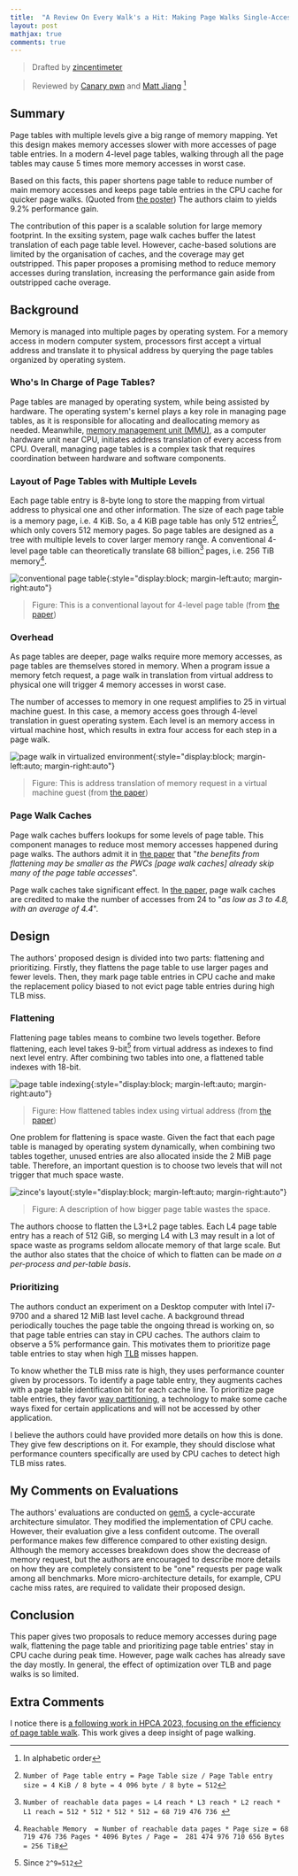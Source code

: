 ```yaml
---
title:  "A Review On Every Walk's a Hit: Making Page Walks Single-Access Cache Hits"
layout: post
mathjax: true
comments: true
---
```


> Drafted by [zincentimeter](https://t.me/zincentimeter)

> Reviewed by [Canary pwn](https://t.me/moe_canary) and [Matt Jiang](https://t.me/sigsyster) [^author_order]

## Summary

Page tables with multiple levels give a big range of memory mapping.  Yet this design makes memory accesses slower with more accesses of page table entries.  In a modern 4-level page tables, walking through all the page tables may cause 5 times more memory accesses in worst case.

Based on this facts, this paper shortens page table to reduce number of main memory accesses and keeps page table entries in the CPU cache for quicker page walks.  (Quoted from [the poster](https://iamchanghyunpark.github.io/slides/ASPLOS22-FlattenPrioritize-Poster.pdf))  The authors claim to yields 9.2% performance gain.

The contribution of this paper is a scalable solution for large memory footprint.  In the exsiting system,  page walk caches buffer the latest translation of each page table level.  However, cache-based solutions are limited by the organisation of caches, and the coverage may get outstripped.  This paper proposes a promising method to reduce memory accesses during translation,  increasing the performance gain aside from outstripped cache overage.




## Background

Memory is managed into multiple pages by operating system.  For a memory access in modern computer system,  processors first accept a virtual address and translate it to physical address by querying the page tables organized by operating system.

### Who's In Charge of Page Tables?

Page tables are managed by operating system, while being assisted by hardware.  The operating system's kernel plays a key role in managing page tables, as it is responsible for allocating and deallocating memory as needed.  Meanwhile, [memory management unit (MMU)](https://en.wikipedia.org/wiki/Memory_management_unit), as a computer hardware unit near CPU, initiates address translation of every access from CPU.  Overall, managing page tables is a complex task that requires coordination between hardware and software components.

### Layout of Page Tables with Multiple Levels

Each page table entry is 8-byte long to store the mapping from virtual address to physical one and other information.  The size of each page table is a memory page,  i.e. 4 KiB.  So,  a 4 KiB page table has only 512 entries[^calc_1],  which only covers 512 memory pages.  So page tables are designed as a tree with multiple levels to cover larger memory range.  A conventional 4-level page table can theoretically translate 68 billion[^calc_2] pages,  i.e. 256 TiB memory[^calc_3].

![conventional page table](../assets/posts/2023-04-03/conventional_pagetable.png){:style="display:block; margin-left:auto; margin-right:auto"}

> Figure:  This is a conventional layout for 4-level page table (from [the paper](https://doi.org/10.1145/3503222.3507718))

### Overhead

As page tables are deeper, page walks require more memory accesses,  as page tables are themselves stored in memory.  When a program issue a memory fetch request,  a page walk in translation from virtual address to physical one will trigger 4 memory accesses in worst case.

The number of accesses to memory in one request amplifies to 25 in virtual machine guest.  In this case,  a memory access goes through 4-level translation in guest operating system.  Each level is an memory access in virtual machine host, which results in extra four access for each step in a page walk.

![page walk in virtualized environment](../assets/posts/2023-04-03/vm_guest_25_in_1.png){:style="display:block; margin-left:auto; margin-right:auto"}

> Figure:  This is address translation of memory request in a virtual machine guest (from [the paper](https://doi.org/10.1145/3503222.3507718))

### Page Walk Caches

Page walk caches buffers lookups for some levels of page table.  This component manages to reduce most memory accesses happened during page walks.  The authors admit it in [the paper](https://doi.org/10.1145/3503222.3507718) that "*the benefits from flattening may be smaller as the PWCs [page walk caches] already skip many of the page table accesses*".

Page walk caches take significant effect.  In [the paper](https://doi.org/10.1145/3503222.3507718), page walk caches are credited to make the number of accesses from 24 to "*as low as 3 to 4.8, with an average of 4.4*".

## Design

The authors' proposed design is divided into two parts:  flattening and prioritizing.  Firstly, they flattens the page table to use larger pages and fewer levels.  Then, they mark page table entries in CPU cache and make the replacement policy biased to not evict page table entries during high TLB miss.

### Flattening

Flattening page tables means to combine two levels together.  Before flattening,  each level takes 9-bit[^calc_4] from virtual address as indexes to find next level entry.  After combining two tables into one,  a flattened table indexes with 18-bit.

![page table indexing](../assets/posts/2023-04-03/flattening.png){:style="display:block; margin-left:auto; margin-right:auto"}

> Figure:  How flattened tables index using virtual address (from [the paper](https://doi.org/10.1145/3503222.3507718))

One problem for flattening is space waste.  Given the fact that each page table is managed by operating system dynamically,  when combining two tables together,  unused entries are also allocated inside the 2 MiB page table.  Therefore, an important question is to choose two levels that will not trigger that much space waste.

![zince's layout](../assets/posts/2023-04-03/space_waste.png){:style="display:block; margin-left:auto; margin-right:auto"}

> Figure:  A description of how bigger page table wastes the space.

The authors choose to flatten the L3+L2 page tables.  Each L4 page table entry has a reach of 512 GiB, so merging L4 with L3 may result in a lot of space waste as programs seldom allocate memory of that large scale.  But the author also states that the choice of which to flatten can be made *on a per-process and per-table basis*.

### Prioritizing

The authors conduct an experiment on a Desktop computer with Intel i7-9700 and a shared 12 MiB last level cache.  A background thread periodically touches the page table the ongoing thread is working on, so that page table entries can stay in CPU caches.  The authors claim to observe a 5% performance gain.  This motivates them to prioritize page table entries to stay when high [TLB](https://en.wikipedia.org/wiki/Translation_lookaside_buffer) misses happen.

To know whether the TLB miss rate is high, they uses performance counter given by processors.  To identify a page table entry, they augments caches with a page table identification bit for each cache line.  To prioritize page table entries, they favor [way partitioning](https://militaryembedded.com/avionics/safety-certification/cache-utilization-safety-critical-multicore-applications),  a technology to make some cache ways fixed for certain applications and will not be accessed by other application.

I believe the authors could have provided more details on how this is done.  They give few descriptions on it.  For example,  they should disclose what performance counters specifically are used by CPU caches to detect high TLB miss rates.

## My Comments on Evaluations

The authors' evaluations are conducted on [gem5](https://gem5.org), a cycle-accurate architecture simulator.  They modified the implementation of CPU cache.  However, their evaluation give a less confident outcome.  The overall performance makes few difference compared to other existing design.  Although the memory accesses breakdown does show the decrease of memory request, but the authors are encouraged to describe more details on how they are completely consistent to be "one" requests per page walk among all benchmarks.  More micro-architecture details, for example, CPU cache miss rates, are required to validate their proposed design.

## Conclusion

This paper gives two proposals to reduce memory accesses during page walk,  flattening the page table and prioritizing page table entries' stay in CPU cache during peak time.  However,  page walk caches has already save the day mostly.  In general,  the effect of optimization over TLB and page walks is so limited.

## Extra Comments

I notice there is [a following work in HPCA 2023,  focusing on the efficiency of page table walk](https://ieeexplore.ieee.org/abstract/document/10071054).  This work gives a deep insight of page walking.

[^calc_1]: `Number of Page table entry = Page Table size / Page Table entry size = 4 KiB / 8 byte = 4 096 byte / 8 byte = 512`
[^calc_2]: `Number of reachable data pages = L4 reach * L3 reach * L2 reach * L1 reach = 512 * 512 * 512 * 512 = 68 719 476 736 `
[^calc_3]: `Reachable Memory  = Number of reachable data pages * Page size = 68 719 476 736 Pages * 4096 Bytes / Page =  281 474 976 710 656 Bytes = 256 TiB`
[^calc_4]: Since `2^9=512`

[^author_order]: In alphabetic order
